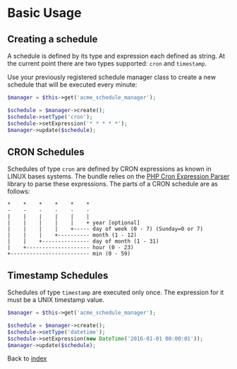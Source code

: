 Basic Usage
===========

## Creating a schedule

A schedule is defined by its type and expression each defined as string. At the current point there are two types supported: `cron` and `timestamp`.

Use your previously registered schedule manager class to create a new schedule that will be executed every minute:

```php
$manager = $this->get('acme_schedule_manager');

$schedule = $manager->create();
$schedule->setType('cron');
$schedule->setExpression('* * * * *');
$manager->update($schedule);
```

## CRON Schedules

Schedules of type `cron` are defined by CRON expressions as known in LINUX bases systems. The bundle relies on the [PHP Cron Expression Parser](https://github.com/mtdowling/cron-expression/) library to parse these expressions. The parts of a CRON schedule are as follows:

    *    *    *    *    *    *
    -    -    -    -    -    -
    |    |    |    |    |    |
    |    |    |    |    |    + year [optional]
    |    |    |    |    +----- day of week (0 - 7) (Sunday=0 or 7)
    |    |    |    +---------- month (1 - 12)
    |    |    +--------------- day of month (1 - 31)
    |    +-------------------- hour (0 - 23)
    +------------------------- min (0 - 59)

## Timestamp Schedules

Schedules of type `timestamp` are executed only once. The expression for it must be a UNIX timestamp value.

```php
$manager = $this->get('acme_schedule_manager');

$schedule = $manager->create();
$schedule->setType('datetime');
$schedule->setExpression(new DateTime('2016-01-01 00:00:01'));
$manager->update($schedule);
```

Back to [index](../../README.md)